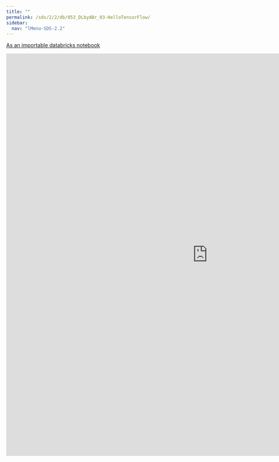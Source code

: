 ```yaml
---
title: ""
permalink: /sds/2/2/db/053_DLbyABr_03-HelloTensorFlow/
sidebar:
  nav: "lMenu-SDS-2.2"
---
```


[As an importable databricks notebook](https://lamastex.github.io/scalable-data-science/sds/2/2/db/053_DLbyABr_03-HelloTensorFlow.html)

<iframe src="https://lamastex.github.io/scalable-data-science/sds/2/2/db/053_DLbyABr_03-HelloTensorFlow" width="1080" height="1080" frameborder="0"></iframe>
